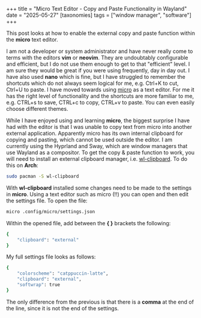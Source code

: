 +++
title = "Micro Text Editor - Copy and Paste Functionality in Wayland"
date = "2025-05-27"
[taxonomies]
tags = ["window manager", "software"]
+++

This post looks at how to enable the external copy and paste function within the **micro** text editor.

<!-- more -->

I am not a developer or system administrator and have never really come to terms with the editors **vim** or **neovim**.  They are undoubtably configurable and efficient, but I do not use them enough to get to that "efficient" level. I am sure they would be great if you were using frequently, day in day out.   I have also used **nano** which is fine, but I have struggled to remember the shortcuts which do not always seem logical for me, e.g. Ctrl+K to cut, Ctrl+U to paste.  I have moved towards using [micro](https://micro-editor.github.io/) as a text editor.  For me it has the right level of functionality and the shortcuts are more familiar to me, e.g. CTRL+s to save, CTRL+c to copy, CTRL+v to paste.  You can even easily choose different themes.

While I have enjoyed using and learning **micro**, the biggest surprise I have had with the editor is that I was unable to copy text from micro into another external application.  Apparently micro has its own internal clipboard for copying and pasting, which cannot be used outside the editor.  I am currently using the Hyprland and Sway, which are window managers that use Wayland as a compositor.  To get the copy & paste function to work, you will need to install an external clipboard manager, i.e. [wl-clipboard](https://github.com/bugaevc/wl-clipboard).  To do this on **Arch**:

```bash
sudo pacman -S wl-clipboard
```

With **wl-clipboard** installed some changes need to be made to the settings in **micro**.  Using a text editor such as micro (!!) you can open and then edit the settings file.  To open the file:

```bash
micro .config/micro/settings.json
```

Within the opened file, add between the **{ }** brackets the following:

```bash
{
    "clipboard": "external"
}
```

My full settings file looks as follows:

```bash
{
    "colorscheme": "catppuccin-latte",
    "clipboard": "external",
    "softwrap": true
}
```

The only difference from the previous is that there is a **comma** at the end of the line, since it is not the end of the settings.
